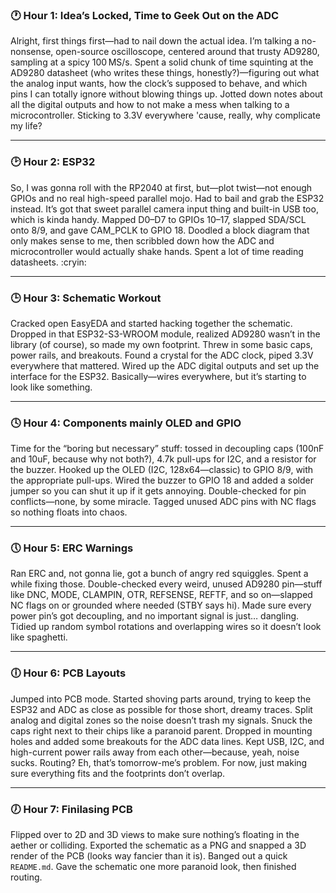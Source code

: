 ### 🕐 Hour 1: Idea’s Locked, Time to Geek Out on the ADC

Alright, first things first—had to nail down the actual idea. I’m talking a no-nonsense, open-source oscilloscope, centered around that trusty AD9280, sampling at a spicy 100 MS/s. Spent a solid chunk of time squinting at the AD9280 datasheet (who writes these things, honestly?)—figuring out what the analog input wants, how the clock’s supposed to behave, and which pins I can totally ignore without blowing things up. Jotted down notes about all the digital outputs and how to not make a mess when talking to a microcontroller. Sticking to 3.3V everywhere 'cause, really, why complicate my life?

---

### 🕑 Hour 2: ESP32

So, I was gonna roll with the RP2040 at first, but—plot twist—not enough GPIOs and no real high-speed parallel mojo. Had to bail and grab the ESP32 instead. It’s got that sweet parallel camera input thing and built-in USB too, which is kinda handy. Mapped D0–D7 to GPIOs 10–17, slapped SDA/SCL onto 8/9, and gave CAM_PCLK to GPIO 18. Doodled a block diagram that only makes sense to me, then scribbled down how the ADC and microcontroller would actually shake hands. Spent a lot of time reading datasheets. :cryin:

---

### 🕒 Hour 3: Schematic Workout

Cracked open EasyEDA and started hacking together the schematic. Dropped in that ESP32-S3-WROOM module, realized AD9280 wasn’t in the library (of course), so made my own footprint. Threw in some basic caps, power rails, and breakouts. Found a crystal for the ADC clock, piped 3.3V everywhere that mattered. Wired up the ADC digital outputs and set up the interface for the ESP32. Basically—wires everywhere, but it’s starting to look like something.

---

### 🕓 Hour 4: Components mainly OLED and GPIO

Time for the “boring but necessary” stuff: tossed in decoupling caps (100nF and 10uF, because why not both?), 4.7k pull-ups for I2C, and a resistor for the buzzer. Hooked up the OLED (I2C, 128x64—classic) to GPIO 8/9, with the appropriate pull-ups. Wired the buzzer to GPIO 18 and added a solder jumper so you can shut it up if it gets annoying. Double-checked for pin conflicts—none, by some miracle. Tagged unused ADC pins with NC flags so nothing floats into chaos.

---

### 🕔 Hour 5: ERC Warnings

Ran ERC and, not gonna lie, got a bunch of angry red squiggles. Spent a while fixing those. Double-checked every weird, unused AD9280 pin—stuff like DNC, MODE, CLAMPIN, OTR, REFSENSE, REFTF, and so on—slapped NC flags on or grounded where needed (STBY says hi). Made sure every power pin’s got decoupling, and no important signal is just… dangling. Tidied up random symbol rotations and overlapping wires so it doesn’t look like spaghetti.

---

### 🕕 Hour 6: PCB Layouts

Jumped into PCB mode. Started shoving parts around, trying to keep the ESP32 and ADC as close as possible for those short, dreamy traces. Split analog and digital zones so the noise doesn’t trash my signals. Snuck the caps right next to their chips like a paranoid parent. Dropped in mounting holes and added some breakouts for the ADC data lines. Kept USB, I2C, and high-current power rails away from each other—because, yeah, noise sucks. Routing? Eh, that’s tomorrow-me’s problem. For now, just making sure everything fits and the footprints don’t overlap.

---

### 🕖 Hour 7: Finilasing PCB

Flipped over to 2D and 3D views to make sure nothing’s floating in the aether or colliding. Exported the schematic as a PNG and snapped a 3D render of the PCB (looks way fancier than it is). Banged out a quick `README.md`. Gave the schematic one more paranoid look, then finished routing.